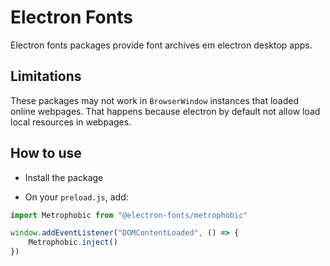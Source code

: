 # Electron Fonts

Electron fonts packages provide font archives em electron desktop apps.

## Limitations

These packages may not work in `BrowserWindow` instances that loaded online webpages. That happens because electron by default not allow load local resources in webpages.

## How to use

* Install the package

* On your `preload.js`, add:

```ts
import Metrophobic from "@electron-fonts/metrophobic"

window.addEventListener("DOMContentLoaded", () => {
    Metrophobic.inject()
})
```